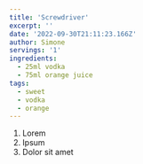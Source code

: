 ```yaml
---
title: 'Screwdriver'
excerpt: ''
date: '2022-09-30T21:11:23.166Z'
author: Simone
servings: '1'
ingredients:
  - 25ml vodka
  - 75ml orange juice
tags:
  - sweet
  - vodka
  - orange
---
```


1. Lorem
1. Ipsum
1. Dolor sit amet
